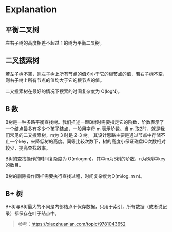 # Explanation

## 平衡二叉树

左右子树的高度相差不超过 1 的树为平衡二叉树。

## 二叉搜索树

若左子树不空，则左子树上所有节点的值均小于它的根节点的值，若右子树不空，则右子树上所有节点的值均大于它的根节点的值。

二叉搜索树在最好的情况下搜索的时间复杂度为 O(logN)。

## B 数

B树是一种多路平衡查找树。我们描述一颗B树时需要指定它的阶数，阶数表示了一个结点最多有多少个孩子结点，一般用字母 m 表示阶数。当 m 取2时，就是我们常见的二叉搜索树，m为 3 时是 2-3 树。
其设计思路主要是通过节点中存储不止一个key，来降低树的高度。同等比较次数下，树的高度小保证磁盘IO次数相对较少，提高查找效率。

B树的查找操作的时间复杂度为 O(mlogmn)。其中m为B树的阶数，n为B树中key的数目。

B树的删除操作同样需要执行查找过程，时间复杂度为O(m\log_m n)。

## B+ 树

B+树与B树最大的不同是内部结点不保存数据，只用于索引，所有数据（或者说记录）都保存在叶子结点中。

> 参考：https://xiaozhuanlan.com/topic/9781043652